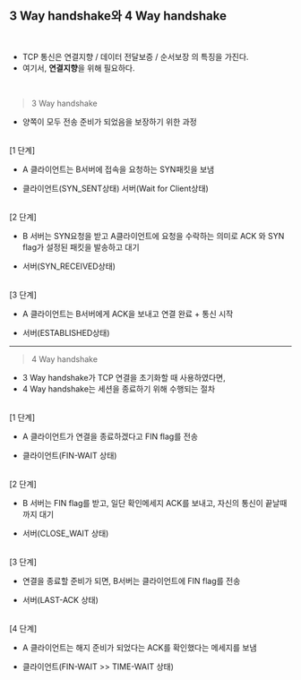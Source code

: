 ## 3 Way handshake와 4 Way handshake
<br>

* TCP 통신은 연결지향 / 데이터 전달보증 / 순서보장 의 특징을 가진다.
* 여기서, **연결지향**을 위해 필요하다.
<br>

> 3 Way handshake
  - 양쪽이 모두 전송 준비가 되었음을 보장하기 위한 과정
<br>
[1 단계] 

+ A 클라이언트는 B서버에 접속을 요청하는 SYN패킷을 보냄

+ 클라이언트(SYN_SENT상태) 서버(Wait for Client상태)
<br>
[2 단계]

+ B 서버는 SYN요청을 받고 A클라이언트에 요청을 수락하는 의미로 ACK 와 SYN flag가 설정된 패킷을 발송하고 대기

+ 서버(SYN_RECEIVED상태)
<br>
[3 단계]

+ A 클라이언트는 B서버에게 ACK을 보내고 연결 완료 + 통신 시작

+ 서버(ESTABLISHED상태)
-----------------
> 4 Way handshake
  - 3 Way handshake가 TCP 연결을 초기화할 때 사용하였다면, 
  - 4 Way handshake는 세션을 종료하기 위해 수행되는 절차
<br>
[1 단계] 

+ A 클라이언트가 연결을 종료하겠다고 FIN flag를 전송

+ 클라이언트(FIN-WAIT 상태)
<br>
[2 단계]

+ B 서버는 FIN flag를 받고, 일단 확인메세지 ACK를 보내고, 자신의 통신이 끝날때까지 대기

+ 서버(CLOSE_WAIT 상태)
<br>
[3 단계]

+ 연결을 종료할 준비가 되면, B서버는 클라이언트에 FIN flag를 전송 

+ 서버(LAST-ACK 상태)
<br>
[4 단계]

+ A 클라이언트는 해지 준비가 되었다는 ACK를 확인했다는 메세지를 보냄

+ 클라이언트(FIN-WAIT >> TIME-WAIT 상태)

